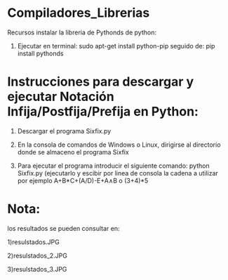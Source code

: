 # Compiladores_Librerias
Recursos instalar la libreria de Pythonds de python:

1) Ejecutar en terminal: sudo apt-get install python-pip  seguido de:  pip install pythonds

# Instrucciones para descargar y ejecutar Notación Infija/Postfija/Prefija en Python:

1) Descargar el programa Sixfix.py

2) En la consola de comandos de Windows o Linux, dirigirse al directorio donde se almaceno el programa Sixfix

3) Para ejecutar el programa introducir el siguiente comando: python Sixfix.py (ejecutarlo y escibir por linea de consola la cadena a utilizar por ejemplo A+B*C+(A/D)-E+A∧B o (3+4)*5 

# Nota: 
  los resultados se pueden consultar en: 
  
  1)resulstados.JPG
     
  2)resulstados_2.JPG
     
  3)resulstados_3.JPG

